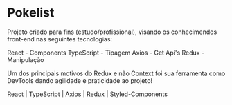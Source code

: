 # Pokelist

Projeto criado para fins (estudo/profissional), visando os conhecimendos front-end nas seguintes tecnologias:


React - Components
TypeScript - Tipagem
Axios - Get Api's
Redux - Manipulação

Um dos principais motivos do Redux e não Context foi sua ferramenta como DevTools dando agilidade e praticidade ao projeto!

React | TypeScript | Axios | Redux | Styled-Components


